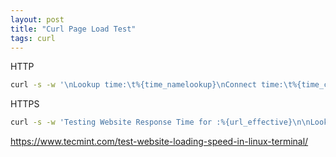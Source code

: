 ```yaml
---
layout: post
title: "Curl Page Load Test"
tags: curl
---
```

HTTP

```bash
curl -s -w '\nLookup time:\t%{time_namelookup}\nConnect time:\t%{time_connect}\nPreXfer time:\t%{time_pretransfer}\nStartXfer time:\t%{time_starttransfer}\n\nTotal time:\t%{time_total}\n' -o /dev/null http://example.com
```

HTTPS

```bash
curl -s -w 'Testing Website Response Time for :%{url_effective}\n\nLookup Time:\t\t%{time_namelookup}\nConnect Time:\t\t%{time_connect}\nAppCon Time:\t\t%{time_appconnect}\nRedirect Time:\t\t%{time_redirect}\nPre-transfer Time:\t%{time_pretransfer}\nStart-transfer Time:\t%{time_starttransfer}\n\nTotal Time:\t\t%{time_total}\n' -o /dev/null https://example.com
```

https://www.tecmint.com/test-website-loading-speed-in-linux-terminal/
